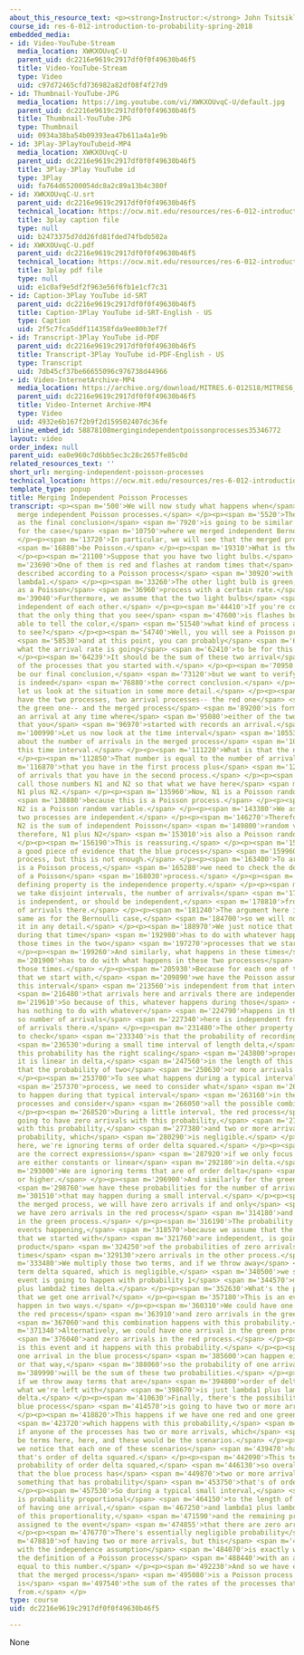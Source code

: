 ```yaml
---
about_this_resource_text: <p><strong>Instructor:</strong> John Tsitsiklis</p>
course_id: res-6-012-introduction-to-probability-spring-2018
embedded_media:
- id: Video-YouTube-Stream
  media_location: XWKXOUvqC-U
  parent_uid: dc2216e9619c2917df0f0f49630b46f5
  title: Video-YouTube-Stream
  type: Video
  uid: c97d72465cfd736982a82df08f4f27d9
- id: Thumbnail-YouTube-JPG
  media_location: https://img.youtube.com/vi/XWKXOUvqC-U/default.jpg
  parent_uid: dc2216e9619c2917df0f0f49630b46f5
  title: Thumbnail-YouTube-JPG
  type: Thumbnail
  uid: 0934a38ba54b09393ea47b611a4a1e9b
- id: 3Play-3PlayYouTubeid-MP4
  media_location: XWKXOUvqC-U
  parent_uid: dc2216e9619c2917df0f0f49630b46f5
  title: 3Play-3Play YouTube id
  type: 3Play
  uid: fa764d65200054dc8a2c89a13b4c380f
- id: XWKXOUvqC-U.srt
  parent_uid: dc2216e9619c2917df0f0f49630b46f5
  technical_location: https://ocw.mit.edu/resources/res-6-012-introduction-to-probability-spring-2018/part-iii-random-processes/merging-independent-poisson-processes/XWKXOUvqC-U.srt
  title: 3play caption file
  type: null
  uid: b2473375d7dd26fd81fded74fbdb502a
- id: XWKXOUvqC-U.pdf
  parent_uid: dc2216e9619c2917df0f0f49630b46f5
  technical_location: https://ocw.mit.edu/resources/res-6-012-introduction-to-probability-spring-2018/part-iii-random-processes/merging-independent-poisson-processes/XWKXOUvqC-U.pdf
  title: 3play pdf file
  type: null
  uid: e1c0af9e5df2f963e56f6fb1e1cf7c31
- id: Caption-3Play YouTube id-SRT
  parent_uid: dc2216e9619c2917df0f0f49630b46f5
  title: Caption-3Play YouTube id-SRT-English - US
  type: Caption
  uid: 2f5c7fca5ddf114358fda9ee80b3ef7f
- id: Transcript-3Play YouTube id-PDF
  parent_uid: dc2216e9619c2917df0f0f49630b46f5
  title: Transcript-3Play YouTube id-PDF-English - US
  type: Transcript
  uid: 7db45cf37be66655096c976738d44966
- id: Video-InternetArchive-MP4
  media_location: https://archive.org/download/MITRES.6-012S18/MITRES6_012S18_L23-03_300k.mp4
  parent_uid: dc2216e9619c2917df0f0f49630b46f5
  title: Video-Internet Archive-MP4
  type: Video
  uid: 4932e6b167f2b9f2d159502407dc36fe
inline_embed_id: 58878108mergingindependentpoissonprocesses35346772
layout: video
order_index: null
parent_uid: ea0e960c7d6bb5ec3c28c2657fe85c0d
related_resources_text: ''
short_url: merging-independent-poisson-processes
technical_location: https://ocw.mit.edu/resources/res-6-012-introduction-to-probability-spring-2018/part-iii-random-processes/merging-independent-poisson-processes
template_type: popup
title: Merging Independent Poisson Processes
transcript: <p><span m='500'>We will now study what happens when</span> <span m='2380'>we
  merge independent Poisson processes.</span> </p><p><span m='5520'>The story as well
  as the final conclusion</span> <span m='7920'>is going to be similar to what happened
  for the case</span> <span m='10750'>where we merged independent Bernoulli processes.</span>
  </p><p><span m='13720'>In particular, we will see that the merged process will also</span>
  <span m='16880'>be Poisson.</span> </p><p><span m='19310'>What is the story?</span>
  </p><p><span m='21100'>Suppose that you have two light bulbs.</span> </p><p><span
  m='23690'>One of them is red and flashes at random times that</span> <span m='27830'>are
  described according to a Poisson process</span> <span m='30920'>with a certain rate,
  lambda1.</span> </p><p><span m='33260'>The other light bulb is green, flashes also
  as a Poisson</span> <span m='36960'>process with a certain rate.</span> </p><p><span
  m='39040'>Furthermore, we assume that the two light bulbs</span> <span m='41700'>are
  independent of each other.</span> </p><p><span m='44410'>If you're color blind so
  that the only thing that you see</span> <span m='47600'>is flashes but without being
  able to tell the color,</span> <span m='51540'>what kind of process are you going
  to see?</span> </p><p><span m='54740'>Well, you will see a Poisson process also,</span>
  <span m='58530'>and at this point, you can probably</span> <span m='60140'>guess
  what the arrival rate is going</span> <span m='62410'>to be for this Poisson process.</span>
  </p><p><span m='64239'>It should be the sum of these two arrival</span> <span m='67790'>rates
  of the processes that you started with.</span> </p><p><span m='70950'>So this will
  be our final conclusion,</span> <span m='73120'>but we want to verify that this
  is indeed</span> <span m='76880'>the correct conclusion.</span> </p><p><span m='78789'>So
  let us look at the situation in some more detail.</span> </p><p><span m='82000'>We
  have the two processes, two arrival processes-- the red one</span> <span m='86130'>and
  the green one-- and the merged process</span> <span m='89200'>is formed by recording
  an arrival at any time where</span> <span m='95080'>either of the two processes
  that you</span> <span m='96970'>started with records an arrival.</span> </p><p><span
  m='100990'>Let us now look at the time interval</span> <span m='105530'>and think
  about the number of arrivals in the merged process</span> <span m='109180'>during
  this time interval.</span> </p><p><span m='111220'>What is that the number?</span>
  </p><p><span m='112850'>That number is equal to the number of arrivals</span> <span
  m='116870'>that you have in the first process plus</span> <span m='122060'>the number
  of arrivals that you have in the second process.</span> </p><p><span m='128590'>Let's
  call those numbers N1 and N2 so that what we have here</span> <span m='133260'>is
  N1 plus N2.</span> </p><p><span m='135960'>Now, N1 is a Poisson random variable</span>
  <span m='138880'>because this is a Poisson process.</span> </p><p><span m='140930'>Similarly,
  N2 is a Poisson random variable.</span> </p><p><span m='143380'>We assume that these
  two processes are independent.</span> </p><p><span m='146270'>Therefore, N1 plus
  N2 is the sum of independent Poisson</span> <span m='149800'>random variables, and
  therefore, N1 plus N2</span> <span m='153010'>is also a Poisson random variable.</span>
  </p><p><span m='156190'>This is reassuring.</span> </p><p><span m='157380'>It's
  a good piece of evidence that the blue process</span> <span m='159960'>is a Poisson
  process, but this is not enough.</span> </p><p><span m='163400'>To argue that it
  is a Poisson process,</span> <span m='165280'>we need to check the defining properties
  of a Poisson</span> <span m='168030'>process.</span> </p><p><span m='169220'>One
  defining property is the independence property.</span> </p><p><span m='172430'>If
  we take disjoint intervals, the number of arrivals</span> <span m='175950'>here
  is independent, or should be independent,</span> <span m='178810'>from the number
  of arrivals there.</span> </p><p><span m='181240'>The argument here is exactly the
  same as for the Bernoulli case,</span> <span m='184700'>so we will not go through
  it in any detail.</span> </p><p><span m='188970'>We just notice that whatever happens
  during that time</span> <span m='192980'>has to do with whatever happens during
  those times in the two</span> <span m='197270'>processes that we started with.</span>
  </p><p><span m='199260'>And similarly, what happens in these times</span> <span
  m='201900'>has to do with what happens in these two processes</span> <span m='204530'>during
  those times.</span> </p><p><span m='205930'>Because for each one of the two processes
  that we start with,</span> <span m='209890'>we have the Poisson assumption so that
  this interval</span> <span m='213560'>is independent from that interval in the sense</span>
  <span m='216480'>that arrivals here and arrivals there are independent.</span> </p><p><span
  m='219610'>So because of this, whatever happens during those</span> <span m='222880'>times
  has nothing to do with whatever</span> <span m='224790'>happens in those times,
  so number of arrivals</span> <span m='227340'>here is independent from the number
  of arrivals there.</span> </p><p><span m='231480'>The other property that we need
  to check</span> <span m='233340'>is that the probability of recording an arrival</span>
  <span m='236530'>during a small time interval of length delta,</span> <span m='239880'>that
  this probability has the right scaling</span> <span m='243800'>properties, that
  it is linear in delta,</span> <span m='247560'>in the length of this interval, and
  that the probability of two</span> <span m='250630'>or more arrivals here is negligible.</span>
  </p><p><span m='253700'>To see what happens during a typical interval in the merged</span>
  <span m='257370'>process, we need to consider what</span> <span m='260040'>is going
  to happen during that typical interval</span> <span m='263160'>in the other two
  processes and consider</span> <span m='266050'>all the possible combinations.</span>
  </p><p><span m='268520'>During a little interval, the red process</span> <span m='271370'>is
  going to have zero arrivals with this probability,</span> <span m='275530'>one arrival
  with this probability,</span> <span m='277380'>and two or more arrivals with this
  probability, which</span> <span m='280290'>is negligible.</span> </p><p><span m='281650'>Actually
  here, we're ignoring terms of order delta squared.</span> </p><p><span m='286159'>These
  are the correct expressions</span> <span m='287920'>if we only focus on terms that
  are either constants or linear</span> <span m='292180'>in delta.</span> </p><p><span
  m='293000'>We are ignoring terms that are of order delta</span> <span m='295290'>square
  or higher.</span> </p><p><span m='296900'>And similarly for the green process,</span>
  <span m='298760'>we have these probabilities for the number of arrivals</span> <span
  m='301510'>that may happen during a small interval.</span> </p><p><span m='304570'>For
  the merged process, we will have zero arrivals if and only</span> <span m='309750'>if
  we have zero arrivals in the red process</span> <span m='314180'>and zero arrivals
  in the green process.</span> </p><p><span m='316190'>The probability of these two
  events happening,</span> <span m='318570'>because we assume that the two processes
  that we started with</span> <span m='321760'>are independent, is going to be the
  product</span> <span m='324250'>of the probabilities of zero arrivals in one process
  times</span> <span m='329130'>zero arrivals in the other process.</span> </p><p><span
  m='333480'>We multiply those two terms, and if we throw away</span> <span m='337550'>the
  term delta squared, which is negligible,</span> <span m='340500'>we see that this
  event is going to happen with probability 1</span> <span m='344570'>minus lambda1
  plus lambda2 times delta.</span> </p><p><span m='352630'>What's the probability
  that we get one arrival?</span> </p><p><span m='357180'>This is an event that can
  happen in two ways.</span> </p><p><span m='360310'>We could have one arrival in
  the red process</span> <span m='363910'>and zero arrivals in the green process,</span>
  <span m='367060'>and this combination happens with this probability.</span> </p><p><span
  m='371340'>Alternatively, we could have one arrival in the green process</span>
  <span m='376040'>and zero arrivals in the red process.</span> </p><p><span m='378573'>This
  is this event and it happens with this probability.</span> </p><p><span m='383000'>Having
  one arrival in the blue process</span> <span m='385600'>can happen either this way
  or that way,</span> <span m='388060'>so the probability of one arrival</span> <span
  m='389990'>will be the sum of these two probabilities.</span> </p><p><span m='392860'>And
  if we throw away terms that are</span> <span m='394800'>order of delta squared,
  what we're left with</span> <span m='398670'>is just lambda1 plus lambda2 times
  delta.</span> </p><p><span m='410630'>Finally, there's the possibility that the
  blue process</span> <span m='414570'>is going to have two or more arrivals.</span>
  </p><p><span m='418820'>This happens if we have one red and one green arrival,</span>
  <span m='423720'>which happens with this probability,</span> <span m='426710'>or
  if anyone of the processes has two or more arrivals, which</span> <span m='432470'>would
  be terms here, here, and these would be the scenarios.</span> </p><p><span m='437170'>But
  we notice that each one of these scenarios</span> <span m='439470'>has probability
  that's order of delta squared.</span> </p><p><span m='442090'>This term also has
  probability of order delta squared,</span> <span m='446130'>so overall, the possibility
  that the blue process has</span> <span m='449870'>two or more arrivals-- this is
  something that has probability</span> <span m='453750'>that's of order delta squared.</span>
  </p><p><span m='457530'>So during a typical small interval,</span> <span m='461310'>there
  is probability proportional</span> <span m='464150'>to the length of the interval
  of having one arrival,</span> <span m='467250'>and lambda1 plus lambda2 is the factor
  of this proportionality,</span> <span m='471590'>and the remaining probability is
  assigned to the event</span> <span m='474855'>that there are zero arrivals.</span>
  </p><p><span m='476770'>There's essentially negligible probability</span> <span
  m='478810'>of having two or more arrivals, but this</span> <span m='481820'>together
  with the independence assumption</span> <span m='484070'>is exactly what comes in
  the definition of a Poisson process</span> <span m='488440'>with an arrival rate
  equal to this number.</span> </p><p><span m='492230'>And so we have established
  that the merged process</span> <span m='495080'>is a Poisson process whose rate
  is</span> <span m='497540'>the sum of the rates of the processes that we started
  from.</span> </p>
type: course
uid: dc2216e9619c2917df0f0f49630b46f5

---
```

None